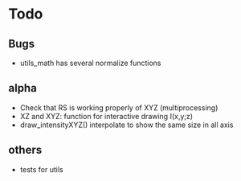 # Todo

## Bugs

* utils_math has several normalize functions




## alpha
* Check that RS is working properly of XYZ (multiprocessing)
* XZ and  XYZ: function for interactive drawing I(x,y;z)
* draw_intensityXYZ() interpolate to show the same size in all axis


## others

* tests for utils
